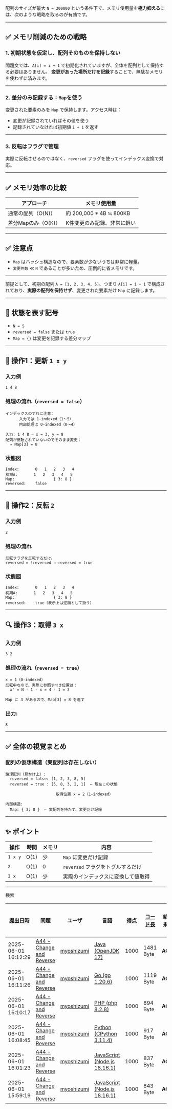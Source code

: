 配列のサイズが最大 `N = 200000` という条件下で、メモリ使用量を**極力抑える**には、次のような戦略を取るのが有効です。

---

## ✅ メモリ削減のための戦略

### 1. **初期状態を仮定し、配列そのものを保持しない**

問題文では、`A[i] = i + 1` で初期化されていますが、全体を配列として保持する必要はありません。
**変更があった場所だけを記録**することで、無駄なメモリを使わずに済みます。

---

### 2. **差分のみ記録する：`Map`を使う**

変更された要素のみを `Map` で保持します。アクセス時は：

- 変更が記録されていればその値を使う
- 記録されていなければ初期値 `i + 1` を返す

---

### 3. **反転はフラグで管理**

実際に反転させるのではなく、`reversed` フラグを使ってインデックス変換で対応。

---

## ✅ メモリ効率の比較

| アプローチ          | メモリ使用量                |
| ------------------- | --------------------------- |
| 通常の配列（O(N)）  | 約 200,000 \* 4B ≒ 800KB    |
| 差分Mapのみ（O(K)） | K件変更のみ記録、非常に軽い |

---

## ✅ 注意点

- `Map` はハッシュ構造なので、要素数が少ないうちは非常に軽量。
- `変更件数` ≪ `N` であることが多いため、圧倒的に省メモリです。

---

前提として、初期の配列 `A = [1, 2, 3, 4, 5]`、つまり `A[i] = i + 1` で構成されており、**実際の配列を保持せず**、変更された要素だけ `Map` に記録します。

---

## 📌 状態を表す記号

- `N = 5`
- `reversed = false` または `true`
- `Map = {}` は変更を記録する差分マップ

---

## 🔁 操作1：更新 `1 x y`

### 入力例

```
1 4 8
```

### 処理の流れ（`reversed = false`）

```text
インデックスのずれに注意：
      入力では 1-indexed（1〜5）
      内部処理は 0-indexed（0〜4）

入力: 1 4 8 ⇒ x = 3, y = 8
配列が反転されていないのでそのまま変更：
  ⇒ Map[3] = 8
```

### 状態図

```
Index:       0   1   2   3   4
初期A:       1   2   3   4   5
Map:                 { 3: 8 }
reversed:    false
```

---

## 🔁 操作2：反転 `2`

### 入力例

```
2
```

### 処理の流れ

```text
反転フラグを反転するだけ。
reversed = !reversed ⇒ reversed = true
```

### 状態図

```
Index:       0   1   2   3   4
初期A:       1   2   3   4   5
Map:                 { 3: 8 }
reversed:    true（表示上は逆順として扱う）
```

---

## 🔍 操作3：取得 `3 x`

### 入力例

```
3 2
```

### 処理の流れ（`reversed = true`）

```text
x = 1（0-indexed）
反転中なので、実際に参照すべき位置は：
  x' = N - 1 - x = 4 - 1 = 3

Map に 3 があるので、Map[3] = 8 を返す
```

### 出力:

```
8
```

---

## ✅ 全体の視覚まとめ

### 配列の仮想構造（実配列は存在しない）

```
論理配列（見かけ上）:
  reversed = false: [1, 2, 3, 8, 5]
  reversed = true : [5, 8, 3, 2, 1]  ← 現在この状態
                         ↑
                      取得位置 x = 2（1-indexed）

内部構造:
  Map: { 3: 8 }  ← 実配列を持たず、変更だけ記録
```

---

## ✨ ポイント

| 操作    | 時間 | メモリ | 内容                               |
| ------- | ---- | ------ | ---------------------------------- |
| `1 x y` | O(1) | 少     | `Map` に変更だけ記録               |
| `2`     | O(1) | 0      | `reversed` フラグをトグルするだけ  |
| `3 x`   | O(1) | 少     | 実際のインデックスに変換して値取得 |

---

検索

| [提出日時](https://atcoder.jp/contests/tessoku-book/submissions/me?desc=true&orderBy=created) | 問題                                                                                       | ユーザ                                            | 言語                                                                                                    | [得点](https://atcoder.jp/contests/tessoku-book/submissions/me?desc=true&orderBy=score) | [コード長](https://atcoder.jp/contests/tessoku-book/submissions/me?orderBy=source_length) | 結果   | [実行時間](https://atcoder.jp/contests/tessoku-book/submissions/me?orderBy=time_consumption) | [メモリ](https://atcoder.jp/contests/tessoku-book/submissions/me?orderBy=memory_consumption) |                                                                       |
| --------------------------------------------------------------------------------------------- | ------------------------------------------------------------------------------------------ | ------------------------------------------------- | ------------------------------------------------------------------------------------------------------- | --------------------------------------------------------------------------------------- | ----------------------------------------------------------------------------------------- | ------ | -------------------------------------------------------------------------------------------- | -------------------------------------------------------------------------------------------- | --------------------------------------------------------------------- |
| 2025-06-01 16:12:29                                                                           | [A44 - Change and Reverse](https://atcoder.jp/contests/tessoku-book/tasks/tessoku_book_ar) | [myoshizumi](https://atcoder.jp/users/myoshizumi) | [Java (OpenJDK 17)](https://atcoder.jp/contests/tessoku-book/submissions/me?f.Language=5005)            | 1000                                                                                    | 1481 Byte                                                                                 | **AC** | 251 ms                                                                                       | 59356 KiB                                                                                    | [詳細](https://atcoder.jp/contests/tessoku-book/submissions/66378486) |
| 2025-06-01 16:11:26                                                                           | [A44 - Change and Reverse](https://atcoder.jp/contests/tessoku-book/tasks/tessoku_book_ar) | [myoshizumi](https://atcoder.jp/users/myoshizumi) | [Go (go 1.20.6)](https://atcoder.jp/contests/tessoku-book/submissions/me?f.Language=5002)               | 1000                                                                                    | 1119 Byte                                                                                 | **AC** | 45 ms                                                                                        | 14144 KiB                                                                                    | [詳細](https://atcoder.jp/contests/tessoku-book/submissions/66378453) |
| 2025-06-01 16:10:17                                                                           | [A44 - Change and Reverse](https://atcoder.jp/contests/tessoku-book/tasks/tessoku_book_ar) | [myoshizumi](https://atcoder.jp/users/myoshizumi) | [PHP (php 8.2.8)](https://atcoder.jp/contests/tessoku-book/submissions/me?f.Language=5016)              | 1000                                                                                    | 894 Byte                                                                                  | **AC** | 67 ms                                                                                        | 27148 KiB                                                                                    | [詳細](https://atcoder.jp/contests/tessoku-book/submissions/66378425) |
| 2025-06-01 16:08:45                                                                           | [A44 - Change and Reverse](https://atcoder.jp/contests/tessoku-book/tasks/tessoku_book_ar) | [myoshizumi](https://atcoder.jp/users/myoshizumi) | [Python (CPython 3.11.4)](https://atcoder.jp/contests/tessoku-book/submissions/me?f.Language=5055)      | 1000                                                                                    | 917 Byte                                                                                  | **AC** | 105 ms                                                                                       | 37140 KiB                                                                                    | [詳細](https://atcoder.jp/contests/tessoku-book/submissions/66378392) |
| 2025-06-01 16:01:23                                                                           | [A44 - Change and Reverse](https://atcoder.jp/contests/tessoku-book/tasks/tessoku_book_ar) | [myoshizumi](https://atcoder.jp/users/myoshizumi) | [JavaScript (Node.js 18.16.1)](https://atcoder.jp/contests/tessoku-book/submissions/me?f.Language=5009) | 1000                                                                                    | 837 Byte                                                                                  | **AC** | 189 ms                                                                                       | 81852 KiB                                                                                    | [詳細](https://atcoder.jp/contests/tessoku-book/submissions/66378214) |
| 2025-06-01 15:59:19                                                                           | [A44 - Change and Reverse](https://atcoder.jp/contests/tessoku-book/tasks/tessoku_book_ar) | [myoshizumi](https://atcoder.jp/users/myoshizumi) | [JavaScript (Node.js 18.16.1)](https://atcoder.jp/contests/tessoku-book/submissions/me?f.Language=5009) | 1000                                                                                    | 843 Byte                                                                                  | **AC** | 193 ms                                                                                       | 77992 KiB                                                                                    | [詳細](https://atcoder.jp/contests/tessoku-book/submissions/66378165) |
